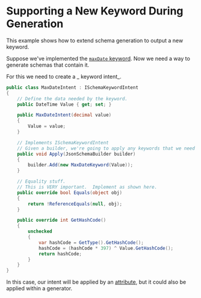# Supporting a New Keyword During Generation

This example shows how to extend schema generation to output a new keyword.

Suppose we've implemented the [`maxDate` keyword](schema-vocabs.md#defining-a-keyword).  Now we need a way to generate schemas that contain it.

For this we need to create a _ keyword intent_.

```c#
public class MaxDateIntent : ISchemaKeywordIntent
{
    // Define the data needed by the keyword.
    public DateTime Value { get; set; }

    public MaxDateIntent(decimal value)
    {
        Value = value;
    }

    // Implements ISchemaKeywordIntent
    // Given a builder, we're going to apply any keywords that we need to.
    public void Apply(JsonSchemaBuilder builder)
    {
        builder.Add(new MaxDateKeyword(Value));
    }

    // Equality stuff.
    // This is VERY important.  Implement as shown here.
    public override bool Equals(object obj)
    {
        return !ReferenceEquals(null, obj);
    }

    public override int GetHashCode()
    {
        unchecked
        {
            var hashCode = GetType().GetHashCode();
            hashCode = (hashCode * 397) ^ Value.GetHashCode();
            return hashCode;
        }
    }
}
```

In this case, our intent will be applied by an [attribute](schema-gen-attribute.md), but it could also be applied within a generator.
